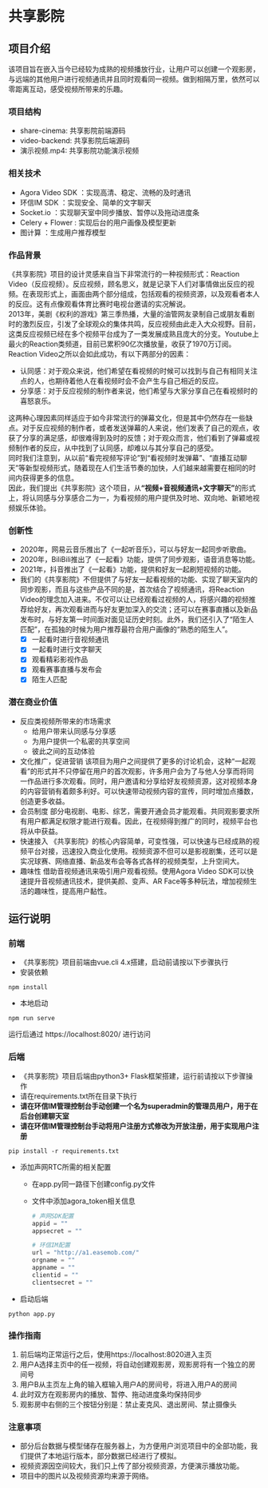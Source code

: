 # 共享影院

## 项目介绍

该项目旨在嵌入当今已经较为成熟的视频播放行业，让用户可以创建一个观影房，与远端的其他用户进行视频通讯并且同时观看同一视频。做到相隔万里，依然可以零距离互动，感受视频所带来的乐趣。

### 项目结构

* share-cinema: 共享影院前端源码
* video-backend: 共享影院后端源码
* 演示视频.mp4: 共享影院功能演示视频

### 相关技术

* Agora Video SDK ：实现高清、稳定、流畅的及时通讯
* 环信IM SDK ：实现安全、简单的文字聊天
* Socket.io ：实现聊天室中同步播放、暂停以及拖动进度条
* Celery + Flower : 实现后台的用户画像及模型更新
* 图计算 ：生成用户推荐模型

### 作品背景

《共享影院》项目的设计灵感来自当下非常流行的一种视频形式：Reaction Video（反应视频）。反应视频，顾名思义，就是记录下人们对事情做出反应的视频。在表现形式上，画面由两个部分组成，包括观看的视频资源，以及观看者本人的反应。这有点像观看体育比赛时电视台邀请的实况解说。<br>
2013年，美剧《权利的游戏》第三季热播，大量的油管网友录制自己或朋友看剧时的激烈反应，引发了全球观众的集体共鸣，反应视频由此走入大众视野。目前，这类反应视频已经在多个视频平台成为了一类发展成熟且庞大的分支。Youtube上最火的Reaction类频道，目前已累积90亿次播放量，收获了1970万订阅。<br>
Reaction Video之所以会如此成功，有以下两部分的因素：

* 认同感：对于观众来说，他们希望在看视频的时候可以找到与自己有相同关注点的人，也期待着他人在看视频时会不会产生与自己相近的反应。
* 分享感：对于反应视频的制作者来说，他们希望与大家分享自己在看视频时的喜怒哀乐。

这两种心理因素同样适应于如今非常流行的弹幕文化，但是其中仍然存在一些缺点。对于反应视频的制作者，或者发送弹幕的人来说，他们发表了自己的观点，收获了分享的满足感，却很难得到及时的反馈；对于观众而言，他们看到了弹幕或视频制作者的反应，从中找到了认同感，却难以与其分享自己的感受。<br>
同时我们注意到，从以前“看完视频写评论”到“看视频时发弹幕”、“直播互动聊天”等新型视频形式，随着现在人们生活节奏的加快，人们越来越需要在相同的时间内获得更多的信息。<br>
因此，我们提出《共享影院》这个项目，从<b>“视频+音视频通讯+文字聊天”</b>的形式上，将认同感与分享感合二为一，为看视频的用户提供及时地、双向地、新颖地视频娱乐体验。<br>

### 创新性

- 2020年，网易云音乐推出了《一起听音乐》，可以与好友一起同步听歌曲。
- 2020年，BiliBili推出了《一起看》功能，提供了同步观影，语音消息等功能。
- 2021年，抖音推出了《一起看》功能，提供和好友一起刷短视频的功能。
- 我们的《共享影院》不但提供了与好友一起看视频的功能、实现了聊天室内的同步观影，而且与这些产品不同的是，首次结合了视频通讯，将Reaction Video的理念加入进来。不仅可以让已经观看过视频的人，将感兴趣的视频推荐给好友，再次观看进而与好友更加深入的交流；还可以在赛事直播以及新品发布时，与好友第一时间面对面见证历史时刻。此外，我们还引入了“陌生人匹配”，在孤独的时候为用户推荐最符合用户画像的“熟悉的陌生人”。
    - [X] 一起看时进行音视频通讯
    - [X] 一起看时进行文字聊天
    - [X] 观看精彩影视作品
    - [X] 观看赛事直播与发布会
    - [X] 陌生人匹配

### 潜在商业价值

* 反应类视频所带来的市场需求
    * 给用户带来认同感与分享感
    * 为用户提供一个私密的共享空间
    * 彼此之间的互动体验
* 文化推广，促进营销
    该项目为用户之间提供了更多的讨论机会，这种“一起观看”的形式并不只停留在用户的首次观影，许多用户会为了与他人分享而将同一作品进行多次观看。同时，用户邀请和分享给好友视频资源，这对视频本身的内容营销有着颇多利好。可以快速带动视频内容的宣传，同时增加点播数，创造更多收益。
* 会员制度
    部分电视剧、电影、综艺，需要开通会员才能观看。共同观影要求所有用户都满足权限才能进行观看。因此，在视频得到推广的同时，视频平台也将从中获益。
* 快速接入
    《共享影院》的核心内容简单，可变性强，可以快速与已经成熟的视频平台对接，迅速投入商业化使用。视频资源不但可以是影视剧集，还可以是实况球赛、网络直播、新品发布会等各式各样的视频类型，上升空间大。
* 趣味性
    借助音视频通讯来吸引用户观看视频。使用Agora Video SDK可以快速提升音视频通讯技术，提供美颜、变声、AR Face等多种玩法，增加视频生活的趣味性，提高用户黏性。


## 运行说明

### 前端

* 《共享影院》项目前端由vue.cli 4.x搭建，启动前请按以下步骤执行
* 安装依赖

```
npm install
```

* 本地启动

```
npm run serve
```

运行后通过 https://localhost:8020/ 进行访问

### 后端

* 《共享影院》项目后端由python3+ Flask框架搭建，运行前请按以下步骤操作
* 请在requirements.txt所在目录下执行
* **请在环信IM管理控制台手动创建一个名为superadmin的管理员用户，用于在后台创建聊天室**
* **请在环信IM管理控制台手动将用户注册方式修改为开放注册，用于实现用户注册**
```
pip install -r requirements.txt
```
* 添加声网RTC所需的相关配置
    * 在app.py同一路径下创建config.py文件
    * 文件中添加agora_token相关信息

        ```python
        # 声网SDK配置
        appid = ""
        appsecret = ""

        # 环信IM配置
        url = "http://a1.easemob.com/"
        orgname = ""
        appname = ""
        clientid = ""
        clientsecret = ""
        ```

* 启动后端

```
python app.py
```

### 操作指南

1. 前后端均正常运行之后，使用https://localhost:8020进入主页
2. 用户A选择主页中的任一视频，将自动创建观影房，观影房将有一个独立的房间号
3. 用户B从主页左上角的输入框输入用户A的房间号，将进入用户A的房间
4. 此时双方在观影房内的播放、暂停、拖动进度条均保持同步
5. 观影房中右侧的三个按钮分别是：禁止麦克风、退出房间、禁止摄像头


### 注意事项

* 部分后台数据与模型储存在服务器上，为方便用户浏览项目中的全部功能，我们提供了本地运行版本，部分数据已经进行了模拟。
* 视频资源因空间较大，我们只上传了部分视频资源，方便演示播放功能。
* 项目中的图片以及视频资源均来源于网络。

